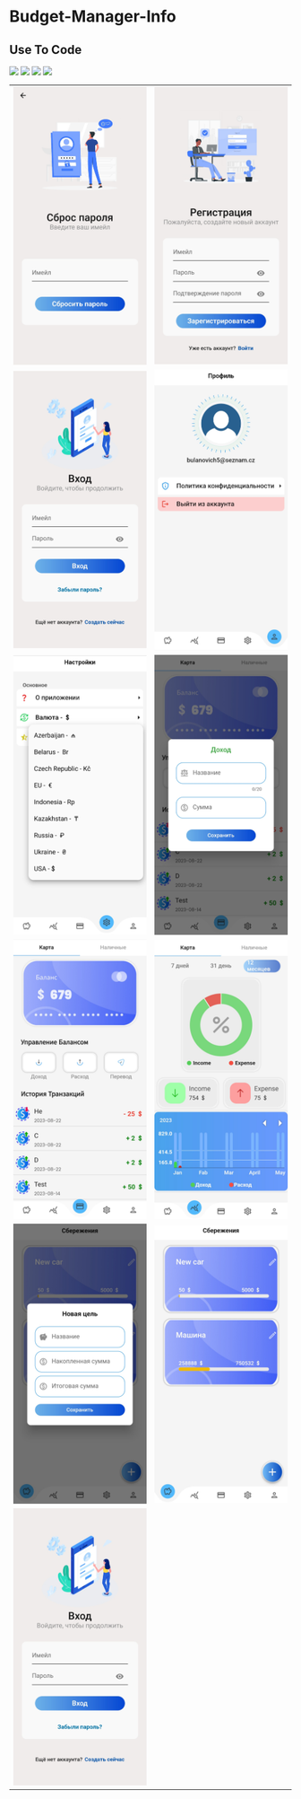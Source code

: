 # Budget-Manager-Info

## Use To Code
<img src="https://img.shields.io/badge/Flutter-02569B?style=for-the-badge&logo=flutter&logoColor=white" />
<img src="https://img.shields.io/badge/Dart-0175C2?style=for-the-badge&logo=dart&logoColor=white" />
<img src="https://img.shields.io/badge/firebase-ffca28?style=for-the-badge&logo=firebase&logoColor=black"/>    
<img src="https://img.shields.io/badge/GIT-E44C30?style=for-the-badge&logo=git&logoColor=white" /> 


<table>
  <tr>
    <td><img src="https://github.com/Chewbacca-14/Budget-Manager-Info/blob/main/Screenshot_20230826_105625.jpg?raw=true" alt="Image 1"></td>
     <td><img src="https://github.com/Chewbacca-14/Budget-Manager-Info/blob/main/Screenshot_20230826_105615.jpg?raw=true" alt="Image 1"></td>
  </tr>
  <tr>
     <td><img src="https://github.com/Chewbacca-14/Budget-Manager-Info/blob/main/Screenshot_20230826_105514.jpg?raw=true" alt="Image 1"></td>
      <td><img src="https://github.com/Chewbacca-14/Budget-Manager-Info/blob/main/Screenshot_20230826_105510.jpg?raw=true" alt="Image 1"></td>
  </tr>
   <tr>
     <td><img src="https://github.com/Chewbacca-14/Budget-Manager-Info/blob/main/Screenshot_20230826_105457.jpg?raw=true" alt="Image 1"></td>
      <td><img src="https://github.com/Chewbacca-14/Budget-Manager-Info/blob/main/Screenshot_20230826_105445.jpg?raw=true" alt="Image 1"></td>
  </tr>
   <tr>
     <td><img src="https://github.com/Chewbacca-14/Budget-Manager-Info/blob/main/Screenshot_20230826_105440.jpg?raw=true" alt="Image 1"></td>
      <td><img src="https://github.com/Chewbacca-14/Budget-Manager-Info/blob/main/Screenshot_20230826_105434.jpg?raw=true" alt="Image 1"></td>
  </tr>
    <tr>
     <td><img src="https://github.com/Chewbacca-14/Budget-Manager-Info/blob/main/Screenshot_20230826_105416.jpg?raw=true" alt="Image 1"></td>
      <td><img src="https://github.com/Chewbacca-14/Budget-Manager-Info/blob/main/Screenshot_20230826_105412.jpg?raw=true" alt="Image 1"></td>
  </tr>
    <tr>
     <td><img src="https://github.com/Chewbacca-14/Budget-Manager-Info/blob/main/Screenshot_20230826_105514.jpg?raw=true"" alt="Image 1"></td>
     
  </tr>
</table>
